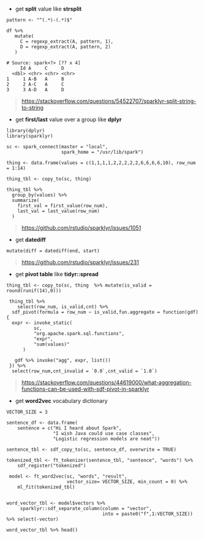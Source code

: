 * get **split** value like **strsplit**

```
pattern <- "^(.*)-(.*)$"

df %>% 
   mutate(
     C = regexp_extract(A, pattern, 1),
     D = regexp_extract(A, pattern, 2)
   )
```

```
# Source: spark<?> [?? x 4]
     Id A     C     D    
  <dbl> <chr> <chr> <chr>
1     1 A-B   A     B    
2     2 A-C   A     C    
3     3 A-D   A     D    
```

> https://stackoverflow.com/questions/54522707/sparklyr-split-string-to-string

* get **first/last** value over a group like **dplyr**

```
library(dplyr)
library(sparklyr)

sc <- spark_connect(master = "local",
                    spark_home = "/usr/lib/spark")

thing <- data.frame(values = c(1,1,1,1,2,2,2,2,2,6,6,6,6,10), row_num = 1:14)

thing_tbl <- copy_to(sc, thing)

thing_tbl %>%
  group_by(values) %>%
  summarize(
    first_val = first_value(row_num),
    last_val = last_value(row_num)
  )

```

>https://github.com/rstudio/sparklyr/issues/1051

* get **datediff**

```
mutate(diff = datediff(end, start) 
```

>https://github.com/rstudio/sparklyr/issues/231

* get **pivot table** like **tidyr::spread**

```
thing_tbl <- copy_to(sc, thing  %>% mutate(is_valid = round(runif(14),0)))

 thing_tbl %>% 
    select(row_num, is_valid,cnt) %>% 
  sdf_pivot(formula = row_num ~ is_valid,fun.aggregate = function(gdf) {
  expr <- invoke_static(
          sc,
          "org.apache.spark.sql.functions",
          "expr",
          "sum(values)"
      )

   gdf %>% invoke("agg", expr, list())
 }) %>%
  select(row_num,cnt_invalid = `0.0`,cnt_valid = `1.0`)
  ```
>https://stackoverflow.com/questions/44619000/what-aggregation-functions-can-be-used-with-sdf-pivot-in-sparklyr

* get **word2vec** vocabulary dictionary

```
VECTOR_SIZE = 3

sentence_df <- data.frame(
    sentence = c("Hi I heard about Spark",
                 "I wish Java could use case classes",
                 "Logistic regression models are neat"))
  
sentence_tbl <- sdf_copy_to(sc, sentence_df, overwrite = TRUE)
 
tokenized_tbl <- ft_tokenizer(sentence_tbl, "sentence", "words") %>%
    sdf_register("tokenized")

 model <- ft_word2vec(sc, "words", "result",
                      vector_size= VECTOR_SIZE, min_count = 0) %>%
    ml_fit(tokenized_tbl)
  
 
word_vector_tbl <- model$vectors %>% 
     sparklyr::sdf_separate_column(column = "vector",
                                   into = paste0("f",1:VECTOR_SIZE)) %>% select(-vector)
                                   
word_vector_tbl %>% head()
```
